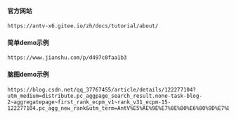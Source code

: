 #### 官方网站

```
https://antv-x6.gitee.io/zh/docs/tutorial/about/
```

#### 简单demo示例

```
https://www.jianshu.com/p/d497c0faa1b3
```

#### 脑图demo示例

```
https://blog.csdn.net/qq_37767455/article/details/122277104?utm_medium=distribute.pc_aggpage_search_result.none-task-blog-2~aggregatepage~first_rank_ecpm_v1~rank_v31_ecpm-15-122277104.pc_agg_new_rank&utm_term=AntV%E5%AE%9E%E7%8E%B0%E6%80%9D%E7%BB%B4%E5%AF%BC%E5%9B%BE&spm=1000.2123.3001.4430
```

